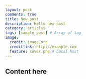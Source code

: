 ```yaml
---
layout: post
comments: true
title: New post
description: Hello new post
category: articles
tags: [sample post] # Array of tag
image:
  credit: image.org
  creditlink: http://example.com
  feature: cover.png # Local host
---
```


## Content here


